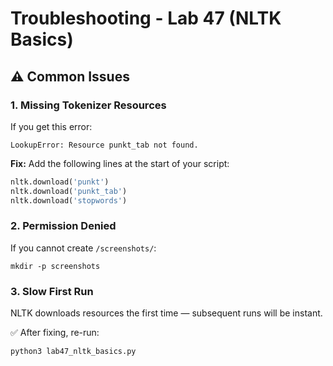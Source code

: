 # Troubleshooting - Lab 47 (NLTK Basics)

## ⚠️ Common Issues

### 1. Missing Tokenizer Resources
If you get this error:
```
LookupError: Resource punkt_tab not found.
```
**Fix:**
Add the following lines at the start of your script:
```python
nltk.download('punkt')
nltk.download('punkt_tab')
nltk.download('stopwords')
```

### 2. Permission Denied
If you cannot create `/screenshots/`:
```
mkdir -p screenshots
```

### 3. Slow First Run
NLTK downloads resources the first time — subsequent runs will be instant.

✅ After fixing, re-run:
```
python3 lab47_nltk_basics.py
```
